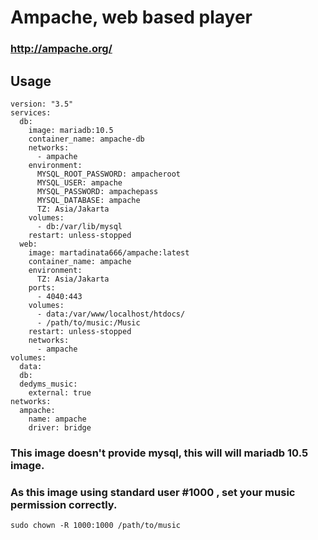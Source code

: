 # Ampache, web based player
### http://ampache.org/

## Usage
```
version: "3.5"
services:
  db:
    image: mariadb:10.5
    container_name: ampache-db
    networks:
      - ampache
    environment:
      MYSQL_ROOT_PASSWORD: ampacheroot
      MYSQL_USER: ampache
      MYSQL_PASSWORD: ampachepass
      MYSQL_DATABASE: ampache
      TZ: Asia/Jakarta
    volumes:
      - db:/var/lib/mysql
    restart: unless-stopped
  web:
    image: martadinata666/ampache:latest
    container_name: ampache
    environment:
      TZ: Asia/Jakarta
    ports:
      - 4040:443
    volumes:
      - data:/var/www/localhost/htdocs/
      - /path/to/music:/Music
    restart: unless-stopped
    networks:
      - ampache
volumes:
  data:
  db:
  dedyms_music:
    external: true
networks:
  ampache:
    name: ampache
    driver: bridge

```
### This image doesn't provide mysql, this will will mariadb 10.5 image.
### As this image using standard user #1000 , set your music permission correctly.
```
sudo chown -R 1000:1000 /path/to/music
```
